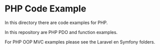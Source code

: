 
# PHP Code Example

In this directory there are code examples for PHP.

In this repository are PHP PDO and function examples. 

For PHP OOP MVC examples please see the Laravel en Symfony folders. 
